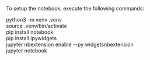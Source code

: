 To setup the notebook, execute the following commands:

python3 -m venv .venv \
source .venv/bin/activate \
pip install notebook \
pip install ipywidgets \
jupyter nbextension enable --py widgetsnbextension \
jupyter notebook
